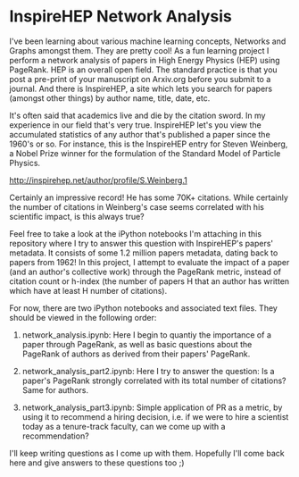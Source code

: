 # InspireHEP Network Analysis
I've been learning about various machine learning concepts, Networks and Graphs amongst them. They are pretty cool! As a fun learning project I perform a network analysis of papers in High Energy Physics (HEP) using PageRank.
HEP is an overall open field. The standard practice is that you post a pre-print of your manuscript on 
Arxiv.org before you submit to a journal. And there is InspireHEP, a site which lets you search for papers (amongst other things) by author name, title, date, etc.

It's often said that academics live and die by the citation sword. In my experience in our field that's very true.
InspireHEP let's you view the accumulated statistics of any author that's published a paper since the 1960's or so.
For instance, this is the InspireHEP entry for Steven Weinberg, a Nobel Prize winner for the formulation of the Standard Model of Particle Physics.

http://inspirehep.net/author/profile/S.Weinberg.1

Certainly an impressive record! He has some 70K+ citations. While certainly the number of citations in Weinberg's case seems correlated with his scientific impact, is this always true?

Feel free to take a look at the iPython notebooks I'm attaching in this repository where I try to answer this question with InspireHEP's papers' metadata. It consists of some 1.2 million papers metadata, dating back to papers from 1962! In this project, I attempt to evaluate the impact of a paper (and an author's collective work) through  the PageRank metric, instead of citation count or h-index (the number of papers H that an author has written which have at least H number of citations).

For now, there are two iPython notebooks and associated text files. They should be viewed in the following order:

1. network_analysis.ipynb: Here I begin to quantiy the importance of a paper through PageRank, as well as basic questions about the PageRank of authors as derived from their papers' PageRank.

2. network_analysis_part2.ipynb: Here I try to answer the question: Is a paper's PageRank strongly correlated with its total number of citations? Same for authors.

3. network_analysis_part3.ipynb: Simple application of PR as a metric, by using it to recommend a hiring decision, i.e. if we were to hire a scientist today as a tenure-track faculty, can we come up with a recommendation?

I'll keep writing questions as I come up with them. Hopefully I'll come back here and give answers to these questions too ;)


